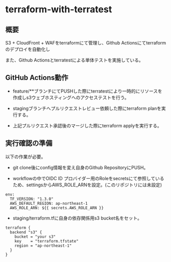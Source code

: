 # terraform-with-terratest


## 概要

S3 + CloudFront + WAFをterraformにて管理し、Github Actionsにてterraformのデプロイを自動化し

また、Github Actionsとterratestによる単体テストを実施している。


## GitHub Actions動作

- feature/**ブランチにてPUSHした際にterratestにより一時的にリソースを作成しs3ウェブホスティングへのアクセステストを行う。


- stagingブランチへプルリクエストレビュー依頼した際にterraform planを実行する。


- 上記プルリクエスト承認後のマージした際にterraform applyを実行する。



## 実行確認の準備

以下の作業が必要。


- git clone後にconfig情報を変え自身のGithub RepositoryにPUSH。

- workflowの中でOIDC ID プロバイダー用のRoleをsecretsにて参照しているため、settingsからAWS_ROLE_ARNを設定。(このリポジトリには未設定)



```
env:
  TF_VERSION: "1.3.0"
  AWS_DEFAULT_REGION: ap-northeast-1
  AWS_ROLE_ARN: ${{ secrets.AWS_ROLE_ARN }} 
```

- staging/terraform.tfに自身の依存関係用s3 bucket名をセット。


```
terraform {
  backend "s3" {
    bucket = "your s3" 
    key    = "terraform.tfstate"
    region = "ap-northeast-1"
  }
}
```
